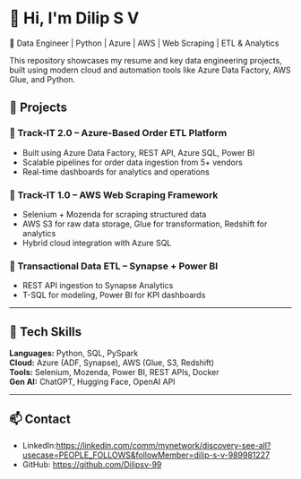 # 👋 Hi, I'm Dilip S V

🚀 Data Engineer | Python | Azure | AWS | Web Scraping | ETL & Analytics

This repository showcases my resume and key data engineering projects, built using modern cloud and automation tools like Azure Data Factory, AWS Glue, and Python.

## 💼 Projects

### 🔷 Track-IT 2.0 – Azure-Based Order ETL Platform
- Built using Azure Data Factory, REST API, Azure SQL, Power BI
- Scalable pipelines for order data ingestion from 5+ vendors
- Real-time dashboards for analytics and operations

### 🔷 Track-IT 1.0 – AWS Web Scraping Framework
- Selenium + Mozenda for scraping structured data
- AWS S3 for raw data storage, Glue for transformation, Redshift for analytics
- Hybrid cloud integration with Azure SQL

### 🔷 Transactional Data ETL – Synapse + Power BI
- REST API ingestion to Synapse Analytics
- T-SQL for modeling, Power BI for KPI dashboards

---

## 🧰 Tech Skills
**Languages:** Python, SQL, PySpark  
**Cloud:** Azure (ADF, Synapse), AWS (Glue, S3, Redshift)  
**Tools:** Selenium, Mozenda, Power BI, REST APIs, Docker  
**Gen AI:** ChatGPT, Hugging Face, OpenAI API

---

## 📫 Contact
- LinkedIn:https://linkedin.com/comm/mynetwork/discovery-see-all?usecase=PEOPLE_FOLLOWS&followMember=dilip-s-v-989981227
- GitHub: https://github.com/Dilipsv-99
